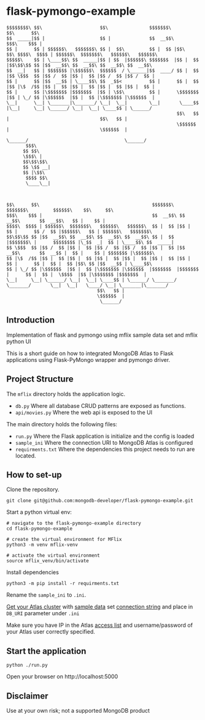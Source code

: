 # flask-pymongo-example

```
$$$$$$$$\ $$\                     $$\               $$$$$$$\            $$\      $$\                                               
$$  _____|$$ |                    $$ |              $$  __$$\           $$$\    $$$ |                                              
$$ |      $$ | $$$$$$\   $$$$$$$\ $$ |  $$\         $$ |  $$ |$$\   $$\ $$$$\  $$$$ | $$$$$$\  $$$$$$$\   $$$$$$\   $$$$$$\        
$$$$$\    $$ | \____$$\ $$  _____|$$ | $$  |$$$$$$\ $$$$$$$  |$$ |  $$ |$$\$$\$$ $$ |$$  __$$\ $$  __$$\ $$  __$$\ $$  __$$\       
$$  __|   $$ | $$$$$$$ |\$$$$$$\  $$$$$$  / \______|$$  ____/ $$ |  $$ |$$ \$$$  $$ |$$ /  $$ |$$ |  $$ |$$ /  $$ |$$ /  $$ |      
$$ |      $$ |$$  __$$ | \____$$\ $$  _$$<          $$ |      $$ |  $$ |$$ |\$  /$$ |$$ |  $$ |$$ |  $$ |$$ |  $$ |$$ |  $$ |      
$$ |      $$ |\$$$$$$$ |$$$$$$$  |$$ | \$$\         $$ |      \$$$$$$$ |$$ | \_/ $$ |\$$$$$$  |$$ |  $$ |\$$$$$$$ |\$$$$$$  |      
\__|      \__| \_______|\_______/ \__|  \__|        \__|       \____$$ |\__|     \__| \______/ \__|  \__| \____$$ | \______/       
                                                              $$\   $$ |                                 $$\   $$ |                
                                                              \$$$$$$  |                                 \$$$$$$  |                
                                                               \______/                                   \______/                 
       $$$\                                                                                                                        
      $$ $$\                                                                                                                       
      \$$$\ |                                                                                                                      
      $$\$$\$$\                                                                                                                    
      $$ \$$ __|                                                                                                                   
      $$ |\$$\                                                                                                                     
       $$$$ $$\                                                                                                                    
       \____\__|                                                                                                                   
                                                                                                                                   
                                                                                                                                   
                                                                                                                                   
$$\      $$\                                         $$$$$$$\  $$$$$$$\         $$$$$$\    $$\     $$\                             
$$$\    $$$ |                                        $$  __$$\ $$  __$$\       $$  __$$\   $$ |    $$ |                            
$$$$\  $$$$ | $$$$$$\  $$$$$$$\   $$$$$$\   $$$$$$\  $$ |  $$ |$$ |  $$ |      $$ /  $$ |$$$$$$\   $$ | $$$$$$\   $$$$$$$\         
$$\$$\$$ $$ |$$  __$$\ $$  __$$\ $$  __$$\ $$  __$$\ $$ |  $$ |$$$$$$$\ |      $$$$$$$$ |\_$$  _|  $$ | \____$$\ $$  _____|        
$$ \$$$  $$ |$$ /  $$ |$$ |  $$ |$$ /  $$ |$$ /  $$ |$$ |  $$ |$$  __$$\       $$  __$$ |  $$ |    $$ | $$$$$$$ |\$$$$$$\          
$$ |\$  /$$ |$$ |  $$ |$$ |  $$ |$$ |  $$ |$$ |  $$ |$$ |  $$ |$$ |  $$ |      $$ |  $$ |  $$ |$$\ $$ |$$  __$$ | \____$$\         
$$ | \_/ $$ |\$$$$$$  |$$ |  $$ |\$$$$$$$ |\$$$$$$  |$$$$$$$  |$$$$$$$  |      $$ |  $$ |  \$$$$  |$$ |\$$$$$$$ |$$$$$$$  |        
\__|     \__| \______/ \__|  \__| \____$$ | \______/ \_______/ \_______/       \__|  \__|   \____/ \__| \_______|\_______/         
                                 $$\   $$ |                                                                                        
                                 \$$$$$$  |                                                                                        
                                  \______/                                                                                         
```
## Introduction

Implementation of flask and pymongo using mflix sample data set and mflix python UI

This is a short guide on how to integrated MongoDB Atlas to Flask applications using Flask-PyMongo wrapper and pymongo driver.

## Project Structure

The `mflix` directory holds the application logic.

- `db.py` Where all database CRUD patterns are exposed as functions.
- `api/movies.py`  Where the web api is exposed to the UI

The main directory holds the following files:
- `run.py` Where the Flask application is initialize and the config is loaded
- `sample_ini` Where the connection URI to MongoDB Atlas is configured
- `requirments.txt` Where the dependencies this project needs to run are located.

## How to set-up

Clone the repository.
```
git clone git@github.com:mongodb-developer/flask-pymongo-example.git
```

Start a python virtual env:
```
# navigate to the flask-pymongo-example directory
cd flask-pymongo-example

# create the virtual environment for MFlix
python3 -m venv mflix-venv

# activate the virtual environment
source mflix_venv/bin/activate
```

Install dependencies
```
python3 -m pip install -r requirments.txt
```

Rename the `sample_ini` to `.ini`.

[Get your Atlas cluster](https://docs.atlas.mongodb.com/getting-started/) with [sample data](https://docs.atlas.mongodb.com/sample-data/) set [connection string](https://docs.atlas.mongodb.com/connect-to-cluster/) and place in `DB_URI` parameter under `.ini`

Make sure you have IP in the Atlas [access list](https://docs.atlas.mongodb.com/security/add-ip-address-to-list/) and username/password of your Atlas user correctly specified.

## Start the application

```
python ./run.py
```

Open your browser on http://localhost:5000

## Disclaimer 

Use at your own risk; not a supported MongoDB product

